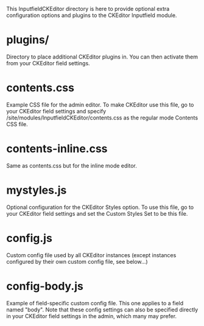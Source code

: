 This InputfieldCKEditor directory is here to provide optional extra configuration options
and plugins to the CKEditor Inputfield module. 


plugins/ 
========
Directory to place additional CKEditor plugins in. You can then activate them
from your CKEditor field settings. 


contents.css
============
Example CSS file for the admin editor. To make CKEditor use this file, go to your CKEditor
field settings and specify /site/modules/InputfieldCKEditor/contents.css as the regular
mode Contents CSS file. 


contents-inline.css
===================
Same as contents.css but for the inline mode editor. 


mystyles.js
===========
Optional configuration for the CKEditor Styles option. To use this file, go to your 
CKEditor field settings and set the Custom Styles Set to be this file. 


config.js
=========
Custom config file used by all CKEditor instances (except instances configured by their
own custom config file, see below...)


config-body.js
==============
Example of field-specific custom config file. This one applies to a field named "body". 
Note that these config settings can also be specified directly in your CKEditor field
settings in the admin, which many may prefer. 

